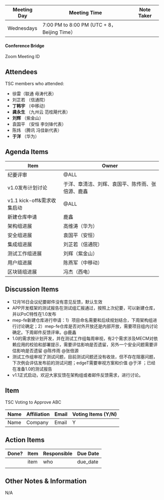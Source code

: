 | Meeting Day | Meeting Time                                | Note Taker |
| ----------- | ------------------------------------------- | ---------- |
| Wednesdays  | 7:00 PM to 8:00 PM (UTC + 8，Beijing Time） |            |

#### Conference Bridge

Zoom Meeting ID



## Attendees

TSC members who attended:

- 徐雷（联通 毋涛代表）
- 刘芷若       （信通院）     
-  **丁韩宇**         （中移动）    
-  **龚永生**        （九州云 范桂飓代表）      
-  **刘辉**         （紫金山）    
- 袁国平    （安恒 李剑锋代表） 
- 陈炜     （腾讯 冯佳新代表）   
-  **于洋**          （华为）    

## Agenda Items

| Item                       | Owner                                            |
| -------------------------- | ------------------------------------------------ |
| 纪要评审                   | @ALL                                             |
| v1.0发布计划讨论           | 于洋、章清洁、刘辉、袁国平、陈传雨、张倍源、鹿鑫 |
| v1.1 kick-off&需求收集启动 | @ALL                                             |
| 新建仓库申请               | 鹿鑫                                             |
| 架构组进展                 | 高维涛（华为）                                   |
| 安全组进展                 | 袁国平（安恒）                                   |
| 集成组进展                 | 刘芷若（信通院）                                 |
| 测试工作组进展             | 刘辉（紫金山）                                   |
| 用户组进展                 | 陈燕军（中移动）                                 |
| 区块链组进展               | 冯杰（西电）                                     |


## Discussion Items

- 12月16日会议纪要邮件没有意见反馈，默认生效
- APP开发框架的测试报告在测试组汇报通过，按照上次纪要，可以新建仓库，并以PoC特性在1.0发布
- mep-fe新建仓库进行申请：1）项目命名需要和后续规划结合，下周架构组进行讨论确定；2）mep-fe仓库是否对外开放还是内部开放，需要项目组内讨论确定。下周邮件反馈评审。@鹿鑫
- 1.0的需求按计划开发，并在测试工作组每周审视，有2个需求涉及MECM对依赖应用的校验和部署提示，需要评估影响是否遗留，另外一个安全问题需要评估影响是否遗留 @陈传雨 @张倍源
- 测试工作组审视了测试问题，目前测试问题还没有收敛，但不存在阻塞问题，下次例会评估发布前的测试问题；edgeT需要审视方案和价值 @于洋 ；已经在准备1.0的测试报告
- v1.1正式启动，欢迎大家反馈在架构组或者邮件反馈需求，进行讨论。

## Item

TSC Voting to Approve ABC

| **Name** | **Affiliation** | **Email** | **Voting Items (Y/N)** |
| -------- | --------------- | --------- | ---------------------- |
| Name     | Company         | Email     | Y                      |


## Action Items

| Done? | Item | Responsible | Due Date |
| ----- | ---- | ----------- | -------- |
|       | item | who         | due_date |
|       |      |             |          |

## Other Notes & Information

N/A